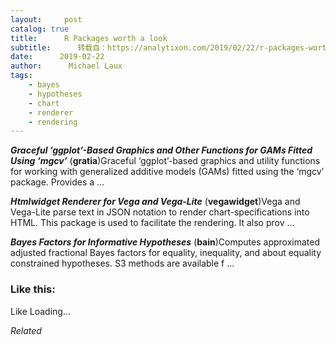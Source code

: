 ```yaml
---
layout:     post
catalog: true
title:      R Packages worth a look
subtitle:      转载自：https://analytixon.com/2019/02/22/r-packages-worth-a-look-1433/
date:      2019-02-22
author:      Michael Laux
tags:
    - bayes
    - hypotheses
    - chart
    - renderer
    - rendering
---
```


***Graceful ‘ggplot’-Based Graphics and Other Functions for GAMs Fitted Using ‘mgcv’*** (**gratia**)Graceful ‘ggplot’-based graphics and utility functions for working with generalized additive models (GAMs) fitted using the ‘mgcv’ package. Provides a …

***Htmlwidget Renderer for Vega and Vega-Lite*** (**vegawidget**)Vega and Vega-Lite parse text in JSON notation to render chart-specifications into HTML. This package is used to facilitate the rendering. It also prov …

***Bayes Factors for Informative Hypotheses*** (**bain**)Computes approximated adjusted fractional Bayes factors for equality, inequality, and about equality constrained hypotheses. S3 methods are available f …





### Like this:

Like Loading...


*Related*

